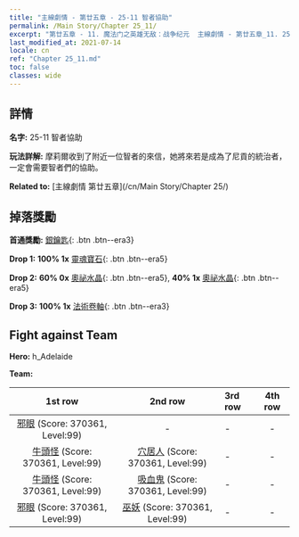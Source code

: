 ```yaml
---
title: "主線劇情 - 第廿五章 - 25-11 智者協助"
permalink: /Main Story/Chapter 25_11/
excerpt: "第廿五章 - 11. 魔法门之英雄无敌：战争纪元  主線劇情 - 第廿五章_11. 25-11 智者協助"
last_modified_at: 2021-07-14
locale: cn
ref: "Chapter 25_11.md"
toc: false
classes: wide
---
```


## 詳情

 **名字:** 25-11 智者協助

 **玩法詳解:** 摩莉爾收到了附近一位智者的來信，她將來若是成為了尼貢的統治者，一定會需要智者們的協助。

 **Related to:** [主線劇情 第廿五章](/cn/Main Story/Chapter 25/)

## 掉落獎勵

 **首通獎勵:** [銀鑰匙](/cn/Items/con_693/){: .btn .btn--era3}

 **Drop 1:** **100% 1x** [靈魂寶石](/cn/Items/mat_86/){: .btn .btn--era5}

 **Drop 2:** **60% 0x** [奧祕水晶](/cn/Items/mat_80/){: .btn .btn--era5}, **40% 1x** [奧祕水晶](/cn/Items/mat_80/){: .btn .btn--era5}

 **Drop 3:** **100% 1x** [法術卷軸](/cn/Items/con_694/){: .btn .btn--era3}


## Fight against Team
 **Hero:** h_Adelaide

 **Team:**


  | 1st row | 2nd row | 3rd row | 4th row |
  |:----:|:----:|:----|:----:|
  | [邪眼](/cn/units/Beholder/) (Score: 370361, Level:99)  | - | - | - |
  | [牛頭怪](/cn/units/Minotaur/) (Score: 370361, Level:99)  | [穴居人](/cn/units/Troglodyte/) (Score: 370361, Level:99)  | - | - |
  | [牛頭怪](/cn/units/Minotaur/) (Score: 370361, Level:99)  | [吸血鬼](/cn/units/Vampire/) (Score: 370361, Level:99)  | - | - |
  | [邪眼](/cn/units/Beholder/) (Score: 370361, Level:99)  | [巫妖](/cn/units/Lich/) (Score: 370361, Level:99)  | - | - |


